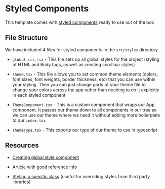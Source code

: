 # Styled Components

This template comes with [styled components](https://styled-components.com/) ready to use out of the box

## File Structure

We have included 4 files for styled components in the `src/styles` directory

- `global.css.tsx` - This file sets up all global styles for the project (styling of HTML and Body tags, as well as creating scrollbar styles)

- `theme.tsx` - This file allows you to set common theme elements (colors, font sizes, font weights, border thickness, etc) that you can use within your styling. Then you can just change parts of your theme file to change your colors across the app rather than needing to do it explicitly in each styled component

- `ThemeComponent.tsx` - This is a custom component that wraps our App component. It passes our theme down to all components in our tree so we can use our theme where we need it without adding more boilerplate to our `index.tsx`

- `ThemeType.tsx` - This exports our type of our theme to use in typescript

## Resources

- [Creating global style component](https://scalablecss.com/styled-components-global-styles/)

- [Article with good reference info](https://able.bio/drenther/styling-in-react-with-styled-components--62pbyjl#introduction)

- [Styling a specific class](https://stackoverflow.com/questions/45301517/target-specific-css-classes-with-styled-components) (useful for overriding styles from third party libraries)
